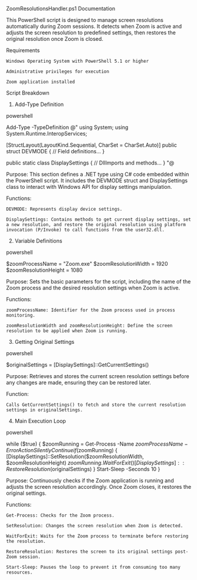 ZoomResolutionsHandler.ps1 Documentation 

This PowerShell script is designed to manage screen resolutions automatically during Zoom sessions. It detects when Zoom is active and adjusts the screen resolution to predefined settings, then restores the original resolution once Zoom is closed. 

Requirements 

    Windows Operating System with PowerShell 5.1 or higher 

    Administrative privileges for execution 

    Zoom application installed 

Script Breakdown 

1. Add-Type Definition 

powershell 

Add-Type -TypeDefinition @" 
using System; 
using System.Runtime.InteropServices; 
 
[StructLayout(LayoutKind.Sequential, CharSet = CharSet.Auto)] 
public struct DEVMODE { 
    // Field definitions... 
} 
 
public static class DisplaySettings { 
    // DllImports and methods... 
} 
"@ 
 

Purpose: This section defines a .NET type using C# code embedded within the PowerShell script. It includes the DEVMODE struct and DisplaySettings class to interact with Windows API for display settings manipulation. 

Functions: 

    DEVMODE: Represents display device settings. 

    DisplaySettings: Contains methods to get current display settings, set a new resolution, and restore the original resolution using platform invocation (P/Invoke) to call functions from the user32.dll. 

2. Variable Definitions 

powershell 

$zoomProcessName = "Zoom.exe" 
$zoomResolutionWidth = 1920 
$zoomResolutionHeight = 1080 
 

Purpose: Sets the basic parameters for the script, including the name of the Zoom process and the desired resolution settings when Zoom is active. 

Functions: 

    zoomProcessName: Identifier for the Zoom process used in process monitoring. 

    zoomResolutionWidth and zoomResolutionHeight: Define the screen resolution to be applied when Zoom is running. 

3. Getting Original Settings 

powershell 

$originalSettings = [DisplaySettings]::GetCurrentSettings() 
 

Purpose: Retrieves and stores the current screen resolution settings before any changes are made, ensuring they can be restored later. 

Function: 

    Calls GetCurrentSettings() to fetch and store the current resolution settings in originalSettings. 

4. Main Execution Loop 

powershell 

while ($true) { 
    $zoomRunning = Get-Process -Name $zoomProcessName -ErrorAction SilentlyContinue 
    if ($zoomRunning) { 
        [DisplaySettings]::SetResolution($zoomResolutionWidth, $zoomResolutionHeight) 
        $zoomRunning.WaitForExit() 
        [DisplaySettings]::RestoreResolution($originalSettings) 
    } 
    Start-Sleep -Seconds 10 
} 
 

Purpose: Continuously checks if the Zoom application is running and adjusts the screen resolution accordingly. Once Zoom closes, it restores the original settings. 

Functions: 

    Get-Process: Checks for the Zoom process. 

    SetResolution: Changes the screen resolution when Zoom is detected. 

    WaitForExit: Waits for the Zoom process to terminate before restoring the resolution. 

    RestoreResolution: Restores the screen to its original settings post-Zoom session. 

    Start-Sleep: Pauses the loop to prevent it from consuming too many resources. 

 

